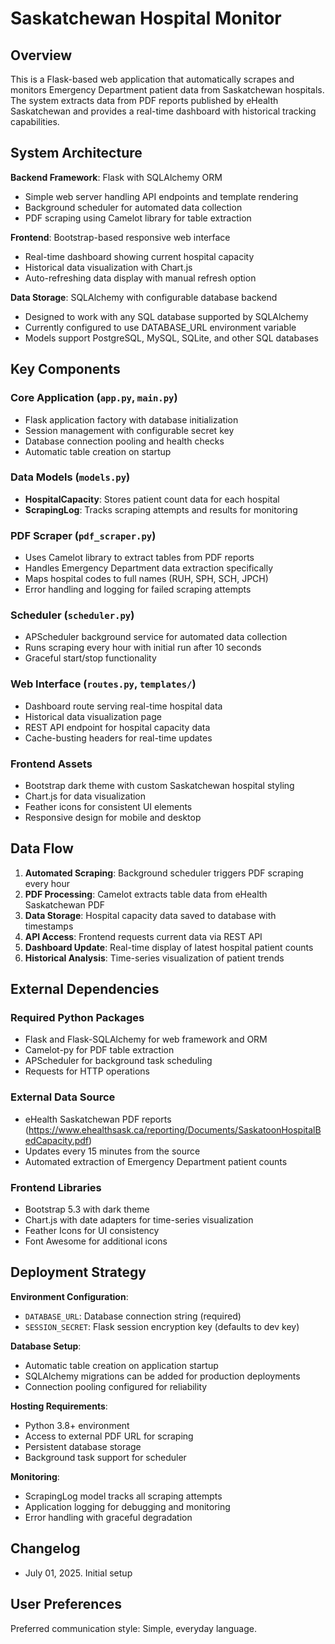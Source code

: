 # Saskatchewan Hospital Monitor

## Overview

This is a Flask-based web application that automatically scrapes and monitors Emergency Department patient data from Saskatchewan hospitals. The system extracts data from PDF reports published by eHealth Saskatchewan and provides a real-time dashboard with historical tracking capabilities.

## System Architecture

**Backend Framework**: Flask with SQLAlchemy ORM
- Simple web server handling API endpoints and template rendering
- Background scheduler for automated data collection
- PDF scraping using Camelot library for table extraction

**Frontend**: Bootstrap-based responsive web interface
- Real-time dashboard showing current hospital capacity
- Historical data visualization with Chart.js
- Auto-refreshing data display with manual refresh option

**Data Storage**: SQLAlchemy with configurable database backend
- Designed to work with any SQL database supported by SQLAlchemy
- Currently configured to use DATABASE_URL environment variable
- Models support PostgreSQL, MySQL, SQLite, and other SQL databases

## Key Components

### Core Application (`app.py`, `main.py`)
- Flask application factory with database initialization
- Session management with configurable secret key
- Database connection pooling and health checks
- Automatic table creation on startup

### Data Models (`models.py`)
- **HospitalCapacity**: Stores patient count data for each hospital
- **ScrapingLog**: Tracks scraping attempts and results for monitoring

### PDF Scraper (`pdf_scraper.py`)
- Uses Camelot library to extract tables from PDF reports
- Handles Emergency Department data extraction specifically
- Maps hospital codes to full names (RUH, SPH, SCH, JPCH)
- Error handling and logging for failed scraping attempts

### Scheduler (`scheduler.py`)
- APScheduler background service for automated data collection
- Runs scraping every hour with initial run after 10 seconds
- Graceful start/stop functionality

### Web Interface (`routes.py`, `templates/`)
- Dashboard route serving real-time hospital data
- Historical data visualization page
- REST API endpoint for hospital capacity data
- Cache-busting headers for real-time updates

### Frontend Assets
- Bootstrap dark theme with custom Saskatchewan hospital styling
- Chart.js for data visualization
- Feather icons for consistent UI elements
- Responsive design for mobile and desktop

## Data Flow

1. **Automated Scraping**: Background scheduler triggers PDF scraping every hour
2. **PDF Processing**: Camelot extracts table data from eHealth Saskatchewan PDF
3. **Data Storage**: Hospital capacity data saved to database with timestamps
4. **API Access**: Frontend requests current data via REST API
5. **Dashboard Update**: Real-time display of latest hospital patient counts
6. **Historical Analysis**: Time-series visualization of patient trends

## External Dependencies

### Required Python Packages
- Flask and Flask-SQLAlchemy for web framework and ORM
- Camelot-py for PDF table extraction
- APScheduler for background task scheduling
- Requests for HTTP operations

### External Data Source
- eHealth Saskatchewan PDF reports (https://www.ehealthsask.ca/reporting/Documents/SaskatoonHospitalBedCapacity.pdf)
- Updates every 15 minutes from the source
- Automated extraction of Emergency Department patient counts

### Frontend Libraries
- Bootstrap 5.3 with dark theme
- Chart.js with date adapters for time-series visualization
- Feather Icons for UI consistency
- Font Awesome for additional icons

## Deployment Strategy

**Environment Configuration**:
- `DATABASE_URL`: Database connection string (required)
- `SESSION_SECRET`: Flask session encryption key (defaults to dev key)

**Database Setup**:
- Automatic table creation on application startup
- SQLAlchemy migrations can be added for production deployments
- Connection pooling configured for reliability

**Hosting Requirements**:
- Python 3.8+ environment
- Access to external PDF URL for scraping
- Persistent database storage
- Background task support for scheduler

**Monitoring**:
- ScrapingLog model tracks all scraping attempts
- Application logging for debugging and monitoring
- Error handling with graceful degradation

## Changelog

- July 01, 2025. Initial setup

## User Preferences

Preferred communication style: Simple, everyday language.